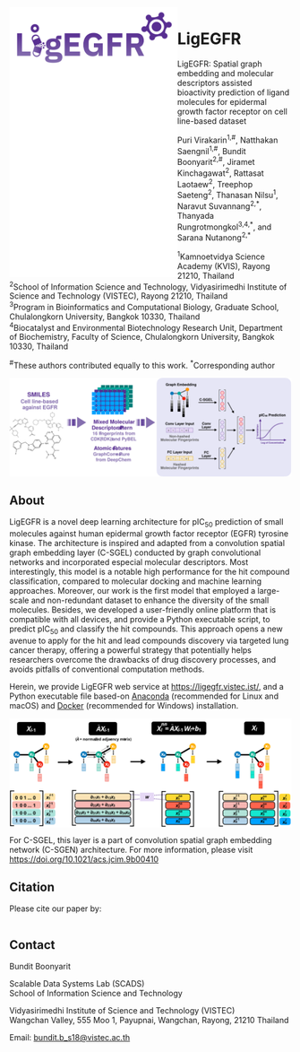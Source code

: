 <img src="logo.svg" align="left" width="300">

# LigEGFR

LigEGFR: Spatial graph embedding and molecular descriptors assisted bioactivity prediction of ligand molecules for epidermal growth factor receptor on cell line-based dataset

Puri Virakarin<sup>1,#</sup>, Natthakan Saengnil<sup>1,#</sup>, Bundit Boonyarit<sup>2,#</sup>, Jiramet Kinchagawat<sup>2</sup>, Rattasat Laotaew<sup>2</sup>, Treephop Saeteng<sup>2</sup>, Thanasan Nilsu<sup>1</sup>, Naravut Suvannang<sup>2,\*</sup>, Thanyada Rungrotmongkol<sup>3,4,\*</sup>, and Sarana Nutanong<sup>2,\*</sup>

<sup>1</sup>Kamnoetvidya Science Academy (KVIS), Rayong 21210, Thailand\
<sup>2</sup>School of Information Science and Technology, Vidyasirimedhi Institute of Science and Technology (VISTEC), Rayong 21210, Thailand\
<sup>3</sup>Program in Bioinformatics and Computational Biology, Graduate School, Chulalongkorn University, Bangkok 10330, Thailand\
<sup>4</sup>Biocatalyst and Environmental Biotechnology Research Unit, Department of Biochemistry, Faculty of Science, Chulalongkorn University, Bangkok 10330, Thailand

<sup>#</sup>These authors contributed equally to this work.
<sup>\*</sup>Corresponding author
  
<img src="ligegfr_workflow.svg" align="center">

## About

LigEGFR is a novel deep learning architecture for pIC<sub>50</sub> prediction of small molecules against human epidermal growth factor receptor (EGFR) tyrosine kinase. The architecture is inspired and adapted from a convolution spatial graph embedding layer (C-SGEL) conducted by graph convolutional networks and incorporated especial molecular descriptors. Most interestingly, this model is a notable high performance for the hit compound classification, compared to molecular docking and machine learning approaches. Moreover, our work is the first model that employed a large-scale and non-redundant dataset to enhance the diversity of the small molecules. Besides, we developed a user-friendly online platform that is compatible with all devices, and provide a Python executable script, to predict pIC<sub>50</sub> and classify the hit compounds. This approach opens a new avenue to apply for the hit and lead compounds discovery via targeted lung cancer therapy, offering a powerful strategy that potentially helps researchers overcome the drawbacks of drug discovery processes, and avoids pitfalls of conventional computation methods.

Herein, we provide LigEGFR web service at https://ligegfr.vistec.ist/, and a Python executable file based-on [Anaconda](https://github.com/scads-biochem/LigEGFR/blob/main/LigEGFR_conda.md) (recommended for Linux and macOS) and [Docker](https://github.com/scads-biochem/LigEGFR/blob/main/LigEGFR_docker.md) (recommended for Windows) installation. 

<img src="c-sgen_propagation.svg" align="center">

For C-SGEL, this layer is a part of convolution spatial graph embedding network (C-SGEN) architecture. For more information, please visit https://doi.org/10.1021/acs.jcim.9b00410


## Citation

Please cite our paper by:
```

```

## Contact

Bundit Boonyarit

Scalable Data Systems Lab (SCADS)\
School of Information Science and Technology

Vidyasirimedhi Institute of Science and Technology (VISTEC)\
Wangchan Valley, 555 Moo 1, Payupnai, Wangchan, Rayong, 21210 Thailand

Email: bundit.b_s18@vistec.ac.th

